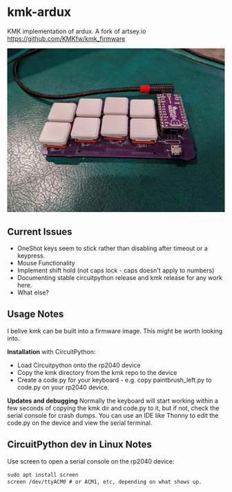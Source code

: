 # kmk-ardux
KMK implementation of ardux. A fork of artsey.io
https://github.com/KMKfw/kmk_firmware

![rp2040 Paintbrush](./images/rp2040_paintbrush_left.jpg)  
  

## Current Issues
* OneShot keys seem to stick rather than disabling after timeout or a keypress. 
* Mouse Functionality
* Implement shift hold (not caps lock - caps doesn't apply to numbers)
* Documenting stable circuitpython release and kmk release for any work here. 
* What else?

## Usage Notes
I belive kmk can be built into a firmware image. This might be worth looking into.  
  
**Installation** with CircuitPython:
* Load Circuitpython onto the rp2040 device
* Copy the kmk directory from the kmk repo to the device
* Create a code.py for your keyboard - e.g. copy paintbrush_left.py to code.py on your rp2040 device.  
  
**Updates and debugging**
Normally the keyboard will start working within a few seconds of copying the kmk dir and code.py to it, but if not, check the serial console for crash dumps.  You can use an IDE like Thonny to edit the code.py on the device and view the serial terminal. 

## CircuitPython dev in Linux Notes
Use screen to open a serial console on the rp2040 device:  
```
sudo apt install screen
screen /dev/ttyACM0 # or ACM1, etc, depending on what shows up.
```  
  



